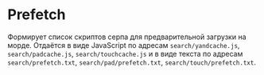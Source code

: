 # Prefetch
Формирует список скриптов серпа для предварительной загрузки на морде.
Отдаётся в виде JavaScript по адресам `search/yandcache.js`, `search/padcache.js`, `search/touchcache.js`
и в виде текста по адресам `search/prefetch.txt`, `search/pad/prefetch.txt`, `search/touch/prefetch.txt`.
